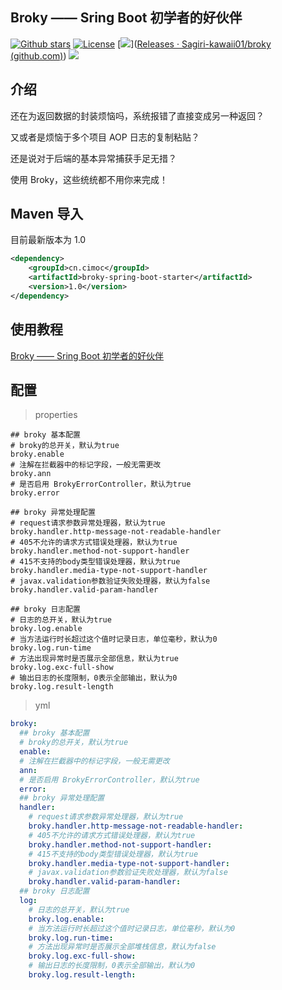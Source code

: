 ## Broky —— Sring Boot 初学者的好伙伴

[![Github stars](https://img.shields.io/github/stars/Sagiri-kawaii01/broky?logo=github)](https://github.com/Sagiri-kawaii01/broky)  [![License](https://img.shields.io/badge/License-Apache%202.0-blue.svg)](https://opensource.org/licenses/Apache-2.0) [![](https://shields.io/github/v/release/Sagiri-kawaii01/broky?display_name=release&include_prereleases&sort=date)]([Releases · Sagiri-kawaii01/broky (github.com)](https://github.com/Sagiri-kawaii01/broky/releases)) ![](https://img.shields.io/badge/spring--boot-v2.3.0.RELEASE+-green)

## 介绍

还在为返回数据的封装烦恼吗，系统报错了直接变成另一种返回？

又或者是烦恼于多个项目 AOP 日志的复制粘贴？

还是说对于后端的基本异常捕获手足无措？

使用 Broky，这些统统都不用你来完成！

## Maven 导入

目前最新版本为 1.0

```xml
<dependency>
    <groupId>cn.cimoc</groupId>
    <artifactId>broky-spring-boot-starter</artifactId>
    <version>1.0</version>
</dependency>
```

## 使用教程

[Broky —— Sring Boot 初学者的好伙伴](https://cimoc.cn/2022/12/08/broky/)

## <span id="config">配置</span>

> properties

```properties
## broky 基本配置
# broky的总开关，默认为true
broky.enable
# 注解在拦截器中的标记字段，一般无需更改
broky.ann
# 是否启用 BrokyErrorController，默认为true
broky.error

## broky 异常处理配置
# request请求参数异常处理器，默认为true
broky.handler.http-message-not-readable-handler
# 405不允许的请求方式错误处理器，默认为true
broky.handler.method-not-support-handler
# 415不支持的body类型错误处理器，默认为true
broky.handler.media-type-not-support-handler
# javax.validation参数验证失败处理器，默认为false
broky.handler.valid-param-handler

## broky 日志配置
# 日志的总开关，默认为true
broky.log.enable
# 当方法运行时长超过这个值时记录日志，单位毫秒，默认为0
broky.log.run-time
# 方法出现异常时是否展示全部信息，默认为true
broky.log.exc-full-show
# 输出日志的长度限制，0表示全部输出，默认为0
broky.log.result-length
```

> yml

```yaml
broky:
  ## broky 基本配置
  # broky的总开关，默认为true
  enable:
  # 注解在拦截器中的标记字段，一般无需更改
  ann:
  # 是否启用 BrokyErrorController，默认为true
  error:
  ## broky 异常处理配置
  handler:
    # request请求参数异常处理器，默认为true
    broky.handler.http-message-not-readable-handler:
    # 405不允许的请求方式错误处理器，默认为true
    broky.handler.method-not-support-handler:
    # 415不支持的body类型错误处理器，默认为true
    broky.handler.media-type-not-support-handler:
    # javax.validation参数验证失败处理器，默认为false
    broky.handler.valid-param-handler:
  ## broky 日志配置
  log:
    # 日志的总开关，默认为true
    broky.log.enable:
    # 当方法运行时长超过这个值时记录日志，单位毫秒，默认为0
    broky.log.run-time:
    # 方法出现异常时是否展示全部堆栈信息，默认为false
    broky.log.exc-full-show:
    # 输出日志的长度限制，0表示全部输出，默认为0
    broky.log.result-length:
```

